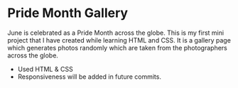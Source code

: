 # Pride Month Gallery

June is celebrated as a Pride Month across the globe. This is my first mini project that I have created while learning HTML and CSS. It is a
gallery page which generates photos randomly which are taken from the photographers across the globe.

- Used HTML & CSS
- Responsiveness will be added in future commits.
